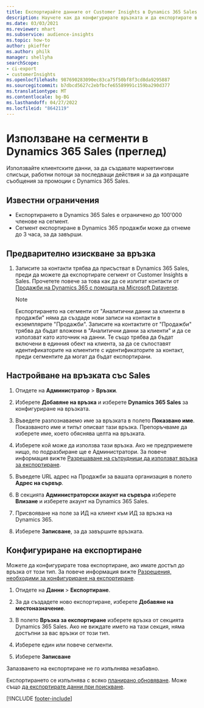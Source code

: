 ```yaml
---
title: Експортирайте данните от Customer Insights в Dynamics 365 Sales
description: Научете как да конфигурирате връзката и да експортирате в Dynamics 365 Sales.
ms.date: 03/03/2021
ms.reviewer: mhart
ms.subservice: audience-insights
ms.topic: how-to
author: pkieffer
ms.author: philk
manager: shellyha
searchScope:
- ci-export
- customerInsights
ms.openlocfilehash: 987690283090ec83ca75f50bf8f3cd8da9295887
ms.sourcegitcommit: b7dbcd5627c2ebfbcfe65589991c159ba290d377
ms.translationtype: MT
ms.contentlocale: bg-BG
ms.lasthandoff: 04/27/2022
ms.locfileid: "8642119"
---
```

# <a name="use-segments-in-dynamics-365-sales-preview"></a>Използване на сегменти в Dynamics 365 Sales (преглед)



Използвайте клиентските данни, за да създавате маркетингови списъци, работни потоци за последващи действия и за да изпращате съобщения за промоции с Dynamics 365 Sales.

## <a name="known-limitations"></a>Известни ограничения

- Експортирането в Dynamics 365 Sales е ограничено до 100'000 членове на сегмент.
- Сегмент експортиране в Dynamics 365 продажби може да отнеме до 3 часа, за да завърши. 

## <a name="prerequisite-for-connection"></a>Предварително изискване за връзка

1. Записите за контакти трябва да присъстват в Dynamics 365 Sales, преди да можете да експортирате сегмент от Customer Insights в Sales. Прочетете повече за това как да се излитат контакти от [Продажби на Dynamics 365 с помощта на Microsoft Dataverse](connect-dataverse-managed-lake.md).

   > [!NOTE]
   > Експортирането на сегменти от "Аналитични данни за клиенти в продажби" няма да създаде нови записи на контакти в екземплярите "Продажби". Записите на контактите от "Продажби" трябва да бъдат вложени в "Аналитични данни за клиенти" и да се използват като източник на данни. Те също трябва да бъдат включени в единния обект на клиента, за да се съпоставят идентификаторите на клиентите с идентификаторите за контакт, преди сегментите да могат да бъдат експортирани.

## <a name="set-up-the-connection-to-sales"></a>Настройване на връзката със Sales

1. Отидете на **Администратор** > **Връзки**.

1. Изберете **Добавяне на връзка** и изберете **Dynamics 365 Sales** за конфигуриране на връзката.

1. Въведете разпознаваемо име за връзката в полето **Показвано име**. Показваното име и типът описват тази връзка. Препоръчваме да изберете име, което обяснява целта на връзката.

1. Изберете кой може да използва тази връзка. Ако не предприемете нищо, по подразбиране ще е Администратори. За повече информация вижте [Разрешаване на сътрудници да използват връзка за експортиране](connections.md#allow-contributors-to-use-a-connection-for-exports).

1. Въведете URL адрес на Продажби за вашата организация в полето **Адрес на сървър**.

1. В секцията **Администраторски акаунт на сървъра** изберете **Влизане** и изберете акаунт на Dynamics 365 Sales.

1. Присвояване на поле за ИД на клиент към ИД за връзка на Dynamics 365.

1. Изберете **Записване**, за да завършите връзката. 

## <a name="configure-an-export"></a>Конфигуриране на експортиране

Можете да конфигурирате това експортиране, ако имате достъп до връзка от този тип. За повече информация вижте [Разрешения, необходими за конфигуриране на експортиране](export-destinations.md#set-up-a-new-export).

1. Отидете на **Данни** > **Експортиране**.

1. За да създадете ново експортиране, изберете **Добавяне на местоназначение**.

1. В полето **Връзка за експортиране** изберете връзка от секцията Dynamics 365 Sales. Ако не виждате името на тази секция, няма достъпни за вас връзки от този тип.

1. Изберете един или повече сегменти.

1. Изберете **Записване**

Запазването на експортиране не го изпълнява незабавно.

Експортирането се изпълнява с всяко [планирано обновяване](system.md#schedule-tab). Може също [да експортирате данни при поискване](export-destinations.md#run-exports-on-demand). 

[!INCLUDE [footer-include](includes/footer-banner.md)]
